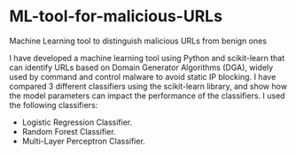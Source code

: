 # ML-tool-for-malicious-URLs
Machine Learning tool to distinguish malicious URLs from benign ones

I have developed a machine learning tool using Python and scikit-learn that can identify URLs based on Domain Generator Algorithms (DGA), widely used by command and control malware to avoid static IP blocking.
I have compared 3 different classifiers using the scikit-learn library, and show how the model parameters can impact the performance of the classifiers.  I used the following classifiers:
- Logistic Regression Classifier.
- Random Forest Classifier.
- Multi-Layer Perceptron Classifier.
